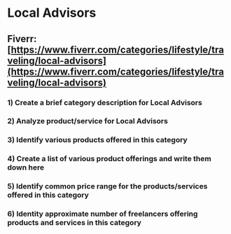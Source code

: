 # Local Advisors
## Fiverr: [https://www.fiverr.com/categories/lifestyle/traveling/local-advisors](https://www.fiverr.com/categories/lifestyle/traveling/local-advisors)
### 1) Create a brief category description for Local Advisors
### 2) Analyze product/service for Local Advisors
### 3) Identify various products offered in this category
### 4) Create a list of various product offerings and write them down here
### 5) Identify common price range for the products/services offered in this category
### 6) Identity approximate number of freelancers offering products and services in this category
